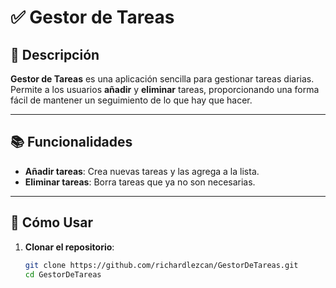 # ✅ Gestor de Tareas

## 📝 Descripción

**Gestor de Tareas** es una aplicación sencilla para gestionar tareas diarias. Permite a los usuarios **añadir** y **eliminar** tareas, proporcionando una forma fácil de mantener un seguimiento de lo que hay que hacer.

---

## 📚 Funcionalidades

- **Añadir tareas**: Crea nuevas tareas y las agrega a la lista.
- **Eliminar tareas**: Borra tareas que ya no son necesarias.

---

## 🚀 Cómo Usar

1. **Clonar el repositorio**:
   ```bash
   git clone https://github.com/richardlezcan/GestorDeTareas.git
   cd GestorDeTareas
